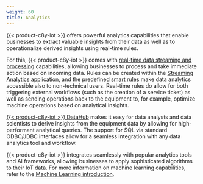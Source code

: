 ```yaml
---
weight: 60
title: Analytics
---
```


{{< product-c8y-iot >}} offers powerful analytics capabilities that enable businesses to extract valuable insights from their data as well as to operationalize derived insights using real-time rules. 

For this, {{< product-c8y-iot >}} comes with [real-time data streaming and processing](/concepts/realtime/) capabilities, allowing businesses to process and take immediate action based on incoming data. Rules can be created within the [Streaming Analytics application](/streaming-analytics/introduction-analytics/#home), and the predefined [smart rules](/cockpit/smart-rules/) make data analytics accessible also to non-technical users. Real-time rules do allow for both triggering external workflows (such as the creation of a service ticket) as well as sending operations back to the equipment to, for example, optimize machine operations based on analytical insights.

[{{< product-c8y-iot >}} DataHub](/datahub/datahub-overview/) makes it easy for data analysts and data scientists to derive insights from the equipment data by allowing for high-performant analytical queries. The support for SQL via standard ODBC/JDBC interfaces allow for a seamless integration with any data analytics tool and workflow.

{{< product-c8y-iot >}} integrates seamlessly with popular analytics tools and AI frameworks, allowing businesses to apply sophisticated algorithms to their IoT data. For more information on machine learning capabilities, refer to the [Machine Learning introduction](/machine-learning/ml-introduction/).
